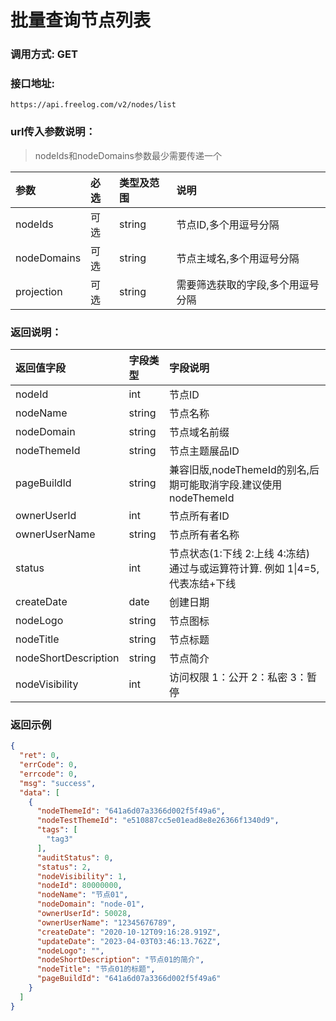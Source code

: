 # 批量查询节点列表



### 调用方式: GET



### 接口地址:

```
https://api.freelog.com/v2/nodes/list
```



### url传入参数说明：

> nodeIds和nodeDomains参数最少需要传递一个

| 参数 | 必选 | 类型及范围 | 说明 |
| :--- | :--- | :--- | :--- |
| nodeIds | 可选 | string | 节点ID,多个用逗号分隔 |
| nodeDomains | 可选 | string |节点主域名,多个用逗号分隔 |
| projection | 可选 | string | 需要筛选获取的字段,多个用逗号分隔 |



### 返回说明：

| 返回值字段 | 字段类型 | 字段说明 |
| :--- | :--- | :--- |
| nodeId | int | 节点ID |
| nodeName | string | 节点名称 |
| nodeDomain | string | 节点域名前缀 |
| nodeThemeId | string | 节点主题展品ID |
| pageBuildId | string | 兼容旧版,nodeThemeId的别名,后期可能取消字段.建议使用nodeThemeId |
| ownerUserId | int | 节点所有者ID |
| ownerUserName | string | 节点所有者名称 |
| status | int | 节点状态(1:下线 2:上线 4:冻结) 通过与或运算符计算. 例如 1\|4=5,代表冻结+下线 |
| createDate | date | 创建日期 |
| nodeLogo | string | 节点图标 |
| nodeTitle | string | 节点标题 |
| nodeShortDescription | string | 节点简介 |
| nodeVisibility | int | 访问权限 1：公开 2：私密 3：暂停 |



### 返回示例

```json
{
  "ret": 0,
  "errCode": 0,
  "errcode": 0,
  "msg": "success",
  "data": [
    {
      "nodeThemeId": "641a6d07a3366d002f5f49a6",
      "nodeTestThemeId": "e510887cc5e01ead8e8e26366f1340d9",
      "tags": [
        "tag3"
      ],
      "auditStatus": 0,
      "status": 2,
      "nodeVisibility": 1,
      "nodeId": 80000000,
      "nodeName": "节点01",
      "nodeDomain": "node-01",
      "ownerUserId": 50028,
      "ownerUserName": "12345676789",
      "createDate": "2020-10-12T09:16:28.919Z",
      "updateDate": "2023-04-03T03:46:13.762Z",
      "nodeLogo": "",
      "nodeShortDescription": "节点01的简介",
      "nodeTitle": "节点01的标题",
      "pageBuildId": "641a6d07a3366d002f5f49a6"
    }
  ]
}
```

